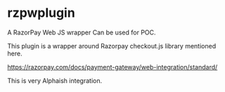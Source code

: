 # rzpwplugin

A RazorPay Web JS wrapper
Can be used for POC. 

This plugin is a wrapper around Razorpay checkout.js library mentioned here.

https://razorpay.com/docs/payment-gateway/web-integration/standard/

This is very Alphaish integration.
